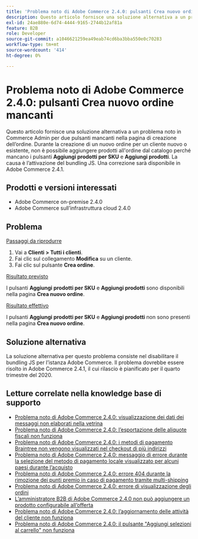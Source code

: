```yaml
---
title: 'Problema noto di Adobe Commerce 2.4.0: pulsanti Crea nuovo ordine mancanti'
description: Questo articolo fornisce una soluzione alternativa a un problema noto in Commerce Admin per due pulsanti mancanti nella pagina di creazione dell’ordine. Durante la creazione di un nuovo ordine per un cliente nuovo o esistente, non è possibile aggiungere prodotti all’ordine dal catalogo perché mancano i pulsanti **Aggiungi prodotti per SKU** e **Aggiungi prodotti**. La causa è l’attivazione del bundling JS. Una correzione sarà disponibile in Adobe Commerce 2.4.1.
exl-id: 24ae880e-6d74-4444-9165-2744b12af81a
feature: B2B
role: Developer
source-git-commit: a1046621259ea49eab74cd6ba3bba550e0c70283
workflow-type: tm+mt
source-wordcount: '414'
ht-degree: 0%

---
```


# Problema noto di Adobe Commerce 2.4.0: pulsanti Crea nuovo ordine mancanti

Questo articolo fornisce una soluzione alternativa a un problema noto in Commerce Admin per due pulsanti mancanti nella pagina di creazione dell’ordine. Durante la creazione di un nuovo ordine per un cliente nuovo o esistente, non è possibile aggiungere prodotti all&#39;ordine dal catalogo perché mancano i pulsanti **Aggiungi prodotti per SKU** e **Aggiungi prodotti**. La causa è l’attivazione del bundling JS. Una correzione sarà disponibile in Adobe Commerce 2.4.1.

## Prodotti e versioni interessati

* Adobe Commerce on-premise 2.4.0
* Adobe Commerce sull’infrastruttura cloud 2.4.0

## Problema

<u>Passaggi da riprodurre</u>

1. Vai a **Clienti > Tutti i clienti**.
1. Fai clic sul collegamento **Modifica** su un cliente.
1. Fai clic sul pulsante **Crea ordine**.

<u>Risultato previsto</u>

I pulsanti **Aggiungi prodotti per SKU** e **Aggiungi prodotti** sono disponibili nella pagina **Crea nuovo ordine**.

<u>Risultato effettivo</u>

I pulsanti **Aggiungi prodotti per SKU** e **Aggiungi prodotti** non sono presenti nella pagina **Crea nuovo ordine**.

## Soluzione alternativa

La soluzione alternativa per questo problema consiste nel disabilitare il bundling JS per l’istanza Adobe Commerce. Il problema dovrebbe essere risolto in Adobe Commerce 2.4.1, il cui rilascio è pianificato per il quarto trimestre del 2020.

## Letture correlate nella knowledge base di supporto

* [Problema noto di Adobe Commerce 2.4.0: visualizzazione dei dati dei messaggi non elaborati nella vetrina](/help/troubleshooting/storefront/magento-2-4-0-issue-storefront-raw-message-data-display.md)
* [Problema noto di Adobe Commerce 2.4.0: l’esportazione delle aliquote fiscali non funziona](/help/troubleshooting/miscellaneous/magento-2-4-0-known-issue-export-tax-rates-does-not-work.md)
* [Problema noto di Adobe Commerce 2.4.0: i metodi di pagamento Braintree non vengono visualizzati nel checkout di più indirizzi](/help/troubleshooting/payments/magento-2-4-0-braintree-not-in-multiple-addresses-checkout.md)
* [Problema noto di Adobe Commerce 2.4.0: messaggio di errore durante la selezione del metodo di pagamento locale visualizzato per alcuni paesi durante l’acquisto](/help/troubleshooting/payments/magento-2-4-0-checkout-error-selecting-local-payments.md)
* [Problema noto di Adobe Commerce 2.4.0: errore 404 durante la rimozione dei punti premio in caso di pagamento tramite multi-shipping](/help/troubleshooting/storefront/magento-2-4-0-404-error-removing-rewards-points-on-multi-shipping-checkout.md)
* [Problema noto di Adobe Commerce 2.4.0: errore di visualizzazione degli ordini](/help/troubleshooting/storefront/magento-2-4-0-known-issue-orders-display-error.md)
* [L’amministratore B2B di Adobe Commerce 2.4.0 non può aggiungere un prodotto configurabile all’offerta](/help/troubleshooting/miscellaneous/magento-2-4-0-b2b-admin-can-t-add-configurable-product-to-quote.md)
* [Problema noto di Adobe Commerce 2.4.0: l’aggiornamento delle attività del cliente non funziona](/help/troubleshooting/miscellaneous/magento-2-4-0-refresh-on-customer-activities-does-not-work.md)
* [Problema noto di Adobe Commerce 2.4.0: il pulsante &quot;Aggiungi selezioni al carrello&quot; non funziona](/help/troubleshooting/miscellaneous/magento-2-4-0-add-selections-to-my-cart-does-not-work.md)
